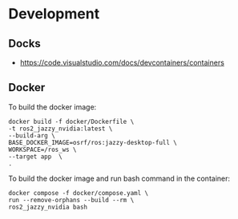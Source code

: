 # Development

## Docks

- <https://code.visualstudio.com/docs/devcontainers/containers>

## Docker

To build the docker image:

```shell
docker build -f docker/Dockerfile \
-t ros2_jazzy_nvidia:latest \
--build-arg \
BASE_DOCKER_IMAGE=osrf/ros:jazzy-desktop-full \
WORKSPACE=/ros_ws \
--target app  \
.
```

To build the docker image and run bash command in the container:

```shell
docker compose -f docker/compose.yaml \
run --remove-orphans --build --rm \
ros2_jazzy_nvidia bash
```
